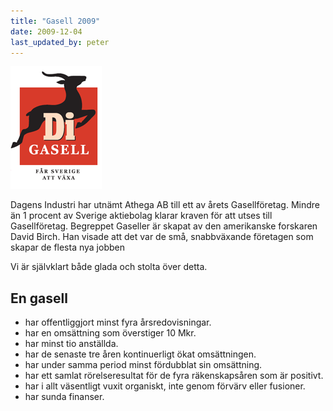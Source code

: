 ```yaml
---
title: "Gasell 2009"
date: 2009-12-04
last_updated_by: peter
---
```

<img class="alignright size-full wp-image-533" title="Di" src="/assets/legacy/uploads/2009/12/digasell.gif" alt="Di" width="146" height="196" />

Dagens Industri har utnämt Athega AB till ett av årets Gasellföretag. Mindre än 1 procent av Sverige aktiebolag klarar kraven för att utses till Gasellföretag. Begreppet Gaseller är skapat av den amerikanske forskaren David Birch. Han visade att det var de små, snabbväxande företagen som skapar de flesta nya jobben

Vi är självklart både glada och stolta över detta.

## En gasell

 - har offentliggjort minst fyra årsredovisningar.
 - har en omsättning som överstiger 10 Mkr.
 - har minst tio anställda.
 - har de senaste tre åren kontinuerligt ökat omsättningen.
 - har under samma period minst fördubblat sin omsättning.
 - har ett samlat rörelseresultat för de fyra räkenskapsåren som är positivt.
 - har i allt väsentligt vuxit organiskt, inte genom förvärv eller fusioner.
 - har sunda finanser.
